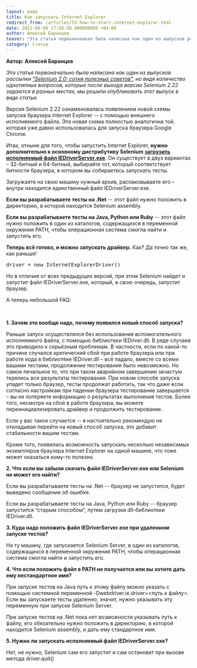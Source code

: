 ```yaml
---
layout: page
title: Как запускать Internet Explorer
redirect_from: /articles/52-how-to-start-internet-explorer.html
date: 2012-06-08 17:56:56.000000000 +04:00
author: Алексей Баранцев
teaser: "Эта статья первоначально была написана как один из выпусков рассылки \"Selenium 2.0: сотня полезных советов\", но видя количество однотипных вопросов, которые после выхода версии Selenium 2.22 задаются в разных местах, мы решили опубликовать этот выпуск в виде статьи."
category: Статьи
---
```

<p><strong>Автор: Алексей Баранцев</strong></p>
<p><em>Эта статья первоначально была написана как один из выпусков рассылки <a href="maillist.html">"Selenium 2.0: сотня полезных советов"</a>, но видя количество однотипных вопросов, которые после выхода версии Selenium 2.22 задаются в разных местах, мы решили опубликовать этот выпуск в виде статьи.</em></p>
<p>Версия Selenium 2.22 ознаменовалась появлением новой схемы запуска браузера Internet Explorer -- с помощью внешнего исполняемого файла. Эта новая схема полностью аналогична той, которая уже давно использовалась для запуска браузера Google Chrome.</p>
<p><span>Итак, отныне для того, чтобы запустить Internet Explorer, </span><strong class="bbc">нужно дополнительно к основному дистрибутиву Selenium <a class="bbc_url" href="http://code.google.com/p/selenium/downloads/list" title="Ссылка" rel="nofollow">загрузить исполняемый файл IEDriverServer.exe</a></strong><span>. Он существует в двух вариантах – 32-битный и 64-битный, выбирайте тот, который соответствует битности браузера, в котором вы собираетесь запускать тесты.</span></p>
<p><span>Загружаете на свою машину нужный архив, распаковываете его – внутри находится единственный файл IEDriverServer.exe.</span></p>
<p><span><strong>Если вы разрабатываете тесты на .Net</strong> -- этот файл нужно положить в директорию, в которой находится Selenium assembly.</span></p>
<p><span><strong>Если вы разрабатываете тесты на Java, Python или Ruby</strong> -- этот файл нужно положить в один из каталогов, содержащихся в переменной окружения PATH, чтобы операционная система смогла найти и запустить его.</span></p>
<p><span><strong>Теперь всё готово, и можно запускать драйвер.</strong> Как? Да точно так же, как раньше!</span></p>
<pre>driver = new InternetExplorerDriver()</pre>
<p><span>Но в отличие от всех предыдущих версий, при этом Selenium найдет и запустит файл IEDriverServer.exe, который, в свою очередь, запустит браузер.</span></p>
<p><span>А теперь небольшой FAQ:</span></p><p> </p>
<p><strong>1. Зачем это вообще надо, почему появился новый способ запуска?</strong></p>
<p><span>Раньше запуск осуществлялся без использования вспомогательного исполняемого файла, с помощью библиотеки IEDriver.dll. В ряде случаев это приводило к серьёзным проблемам. В частности, если по какой-то причине случался критический сбой при работе браузера или при работе кода в библиотеке IEDriver.dll – всё падало, вместе со всеми вашими тестами, продолжение тестирования было невозможно. Но самое печальное то, что при таком аварийном завершении зачастую терялись все результаты тестирования. При новом способе запуска упадет только браузер, тесты продолжат работать, так что даже если согласно настройкам при падении браузера тестирование завершается – вы не потеряете информацию о результатах выполнения тестов. Более того, несмотря на сбой в работе браузера, вы можете переинициализировать драйвер и продолжить тестирование.</span></p>
<p><span>Если у вас такое случается -- я настоятельно рекомендую не откладывая перейти на новый способ запуска, это добавит стабильности вашим тестам.</span></p>
<p><span>Кроме того, появилась возможность запускать несколько независимых экземпляров браузера Internet Explorer на одной машине, что тоже может оказаться кому-то полезно.</span></p>
<p><strong>2. Что если вы забыли скачать файл IEDriverServer.exe или Selenium не может его найти?</strong></p>
<p>Если вы разрабатываете тесты на .Net -- браузер не запустится, будет выведено сообщение об ошибке.</p>
<p>Если вы разрабатываете тесты на Java, Python или Ruby -- браузер запустится “старым способом”, путем загрузки dll-библиотеки IEDriver.dll.</p>
<p><strong>3. Куда надо положить файл IEDriverServer.exe при удаленном запуске тестов?</strong></p>
<p>На ту машину, где запускается Selenium Server, в один из каталогов, содержащихся в переменной окружения PATH, чтобы операционная система смогла найти и запустить его.</p>
<p><strong>4. Что если положить файл в PATH не получается или вы хотите дать ему нестандартное имя?</strong></p>
<p>При запуске тестов на Java путь к этому файлу можно указать с помощью системной переменной -Dwebdriver.ie.driver=&lt;путь к файлу&gt;. Если вы запускаете тесты удаленно, значит, нужно указывать эту переменную при запуске Selenium Server.</p>
<p>При запуске тестов на .Net пока нет возможности указывать путь к файлу, его обязательно нужно положить в директорию, в которой находится Selenium assembly, и дать ему стандартное имя.</p>
<p><strong>5. Нужно ли запускать исполняемый файл IEDriverServer.exe?</strong></p>
<p>Нет, не нужно, Selenium сам его запустит и сам остановит при вызове метода driver.quit()</p>
